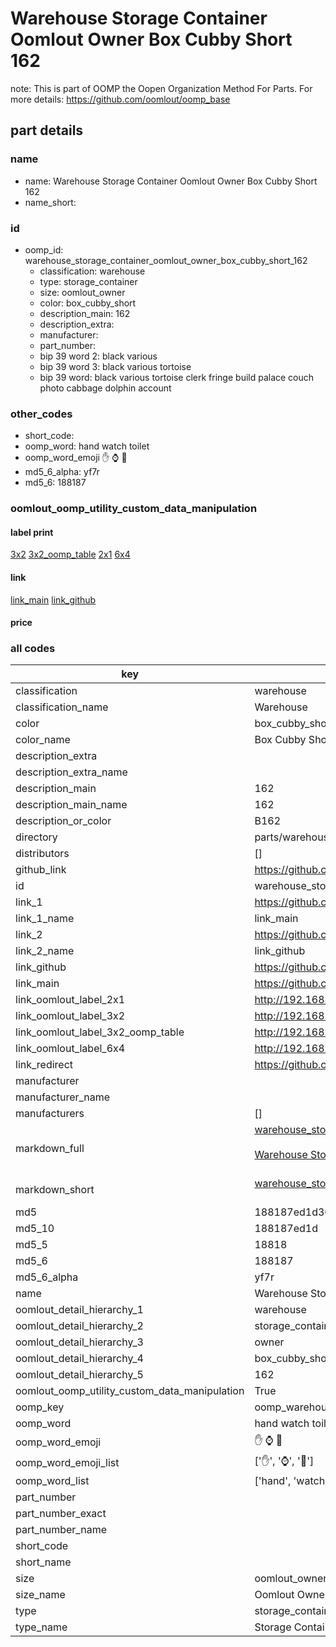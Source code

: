# Warehouse Storage Container Oomlout Owner Box Cubby Short 162  

note: This is part of OOMP the Oopen Organization Method For Parts. For more details: https://github.com/oomlout/oomp_base

##  part details
  







### name
* name: Warehouse Storage Container Oomlout Owner Box Cubby Short 162
* name_short: 
### id
* oomp_id: warehouse_storage_container_oomlout_owner_box_cubby_short_162
  * classification: warehouse
  * type: storage_container
  * size: oomlout_owner
  * color: box_cubby_short
  * description_main: 162
  * description_extra: 
  * manufacturer: 
  * part_number: 
  * bip 39 word 2: black various
  * bip 39 word 3: black various tortoise
  * bip 39 word: black various tortoise clerk fringe build palace couch photo cabbage dolphin account

### other_codes
* short_code: 
* oomp_word: hand watch toilet
* oomp_word_emoji :hand: :watch: :toilet:
* md5_6_alpha: yf7r
* md5_6: 188187






### oomlout_oomp_utility_custom_data_manipulation
#### label print
[3x2](http://192.168.1.245:1112/?label=oomp%20yf7r)
[3x2_oomp_table](http://192.168.1.108:1112/?label=oomp%20yf7r)
[2x1](http://192.168.1.242:1112/?label=oomp%20yf7r)
[6x4](http://192.168.1.55:1112/?label=oomp%20yf7r)    

#### link

[link_main](https://github.com/oomlout/oomlout_oomp_version_1_messy/tree/main/parts/warehouse_storage_container_oomlout_owner_box_cubby_short_162) [link_github](https://github.com/oomlout/oomlout_oomp_version_1_messy/tree/main/parts/warehouse_storage_container_oomlout_owner_box_cubby_short_162)                             

#### price







### all codes 
| key | value |  
| --- | --- |  
| classification | warehouse |  
| classification_name | Warehouse |  
| color | box_cubby_short |  
| color_name | Box Cubby Short |  
| description_extra |  |  
| description_extra_name |  |  
| description_main | 162 |  
| description_main_name | 162 |  
| description_or_color | B162 |  
| directory | parts/warehouse_storage_container_oomlout_owner_box_cubby_short_162 |  
| distributors | [] |  
| github_link | https://github.com/oomlout/oomlout_oomp_part_src/tree/main/parts/warehouse_storage_container_oomlout_owner_box_cubby_short_162 |  
| id | warehouse_storage_container_oomlout_owner_box_cubby_short_162 |  
| link_1 | https://github.com/oomlout/oomlout_oomp_version_1_messy/tree/main/parts/warehouse_storage_container_oomlout_owner_box_cubby_short_162 |  
| link_1_name | link_main |  
| link_2 | https://github.com/oomlout/oomlout_oomp_version_1_messy/tree/main/parts/warehouse_storage_container_oomlout_owner_box_cubby_short_162 |  
| link_2_name | link_github |  
| link_github | https://github.com/oomlout/oomlout_oomp_version_1_messy/tree/main/parts/warehouse_storage_container_oomlout_owner_box_cubby_short_162 |  
| link_main | https://github.com/oomlout/oomlout_oomp_version_1_messy/tree/main/parts/warehouse_storage_container_oomlout_owner_box_cubby_short_162 |  
| link_oomlout_label_2x1 | http://192.168.1.242:1112/?label=oomp%20yf7r |  
| link_oomlout_label_3x2 | http://192.168.1.245:1112/?label=oomp%20yf7r |  
| link_oomlout_label_3x2_oomp_table | http://192.168.1.108:1112/?label=oomp%20yf7r |  
| link_oomlout_label_6x4 | http://192.168.1.55:1112/?label=oomp%20yf7r |  
| link_redirect | https://github.com/oomlout/oomlout_oomp_version_1_messy/tree/main/parts/warehouse_storage_container_oomlout_owner_box_cubby_short_162 |  
| manufacturer |  |  
| manufacturer_name |  |  
| manufacturers | [] |  
| markdown_full | [warehouse_storage_container_oomlout_owner_box_cubby_short_162](none)<br>[](none)<br>[Warehouse Storage Container Oomlout Owner Box Cubby Short 162](none)<br><br> |  
| markdown_short | [warehouse_storage_container_oomlout_owner_box_cubby_short_162](none)<br><br> |  
| md5 | 188187ed1d30f3e4772e82a7cb3c60b7 |  
| md5_10 | 188187ed1d |  
| md5_5 | 18818 |  
| md5_6 | 188187 |  
| md5_6_alpha | yf7r |  
| name | Warehouse Storage Container Oomlout Owner Box Cubby Short 162 |  
| oomlout_detail_hierarchy_1 | warehouse |  
| oomlout_detail_hierarchy_2 | storage_container |  
| oomlout_detail_hierarchy_3 | owner |  
| oomlout_detail_hierarchy_4 | box_cubby_short |  
| oomlout_detail_hierarchy_5 | 162 |  
| oomlout_oomp_utility_custom_data_manipulation | True |  
| oomp_key | oomp_warehouse_storage_container_oomlout_owner_box_cubby_short_162 |  
| oomp_word | hand watch toilet |  
| oomp_word_emoji | :hand: :watch: :toilet: |  
| oomp_word_emoji_list | [':hand:', ':watch:', ':toilet:'] |  
| oomp_word_list | ['hand', 'watch', 'toilet'] |  
| part_number |  |  
| part_number_exact |  |  
| part_number_name |  |  
| short_code |  |  
| short_name |  |  
| size | oomlout_owner |  
| size_name | Oomlout Owner |  
| type | storage_container |  
| type_name | Storage Container |  
